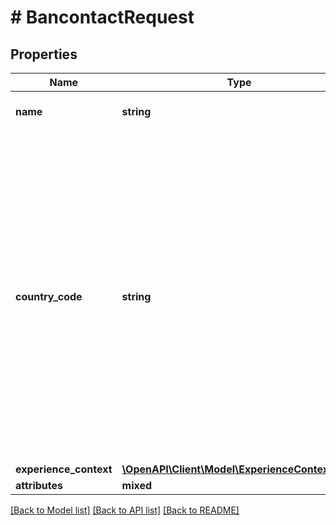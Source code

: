 # # BancontactRequest

## Properties

Name | Type | Description | Notes
------------ | ------------- | ------------- | -------------
**name** | **string** | The full name representation like Mr J Smith. |
**country_code** | **string** | The [two-character ISO 3166-1 code](/api/rest/reference/country-codes/) that identifies the country or region.&lt;blockquote&gt;&lt;strong&gt;Note:&lt;/strong&gt; The country code for Great Britain is &lt;code&gt;GB&lt;/code&gt; and not &lt;code&gt;UK&lt;/code&gt; as used in the top-level domain names for that country. Use the &#x60;C2&#x60; country code for China worldwide for comparable uncontrolled price (CUP) method, bank card, and cross-border transactions.&lt;/blockquote&gt; |
**experience_context** | [**\OpenAPI\Client\Model\ExperienceContextBase**](ExperienceContextBase.md) |  | [optional]
**attributes** | **mixed** |  | [optional]

[[Back to Model list]](../../README.md#models) [[Back to API list]](../../README.md#endpoints) [[Back to README]](../../README.md)
